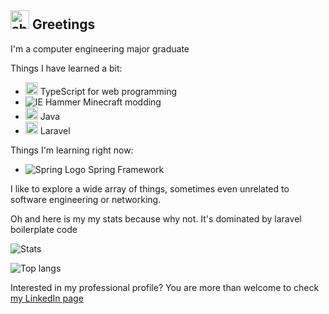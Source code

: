 ## <img src="https://cdn.discordapp.com/emojis/672791823156248576.gif?v=1" alt="shootingmind" width="30"/> Greetings

I'm a computer engineering major graduate 

Things I have learned a bit:

 - <img src="https://emojis.slackmojis.com/emojis/images/1479745458/1383/typescript.png?1479745458" witdh="20" height="20"/> TypeScript for web programming
 - ![IE Hammer](https://cdn.discordapp.com/emojis/456923527207976997.png?v=1) Minecraft modding
 - <img src="https://emojis.slackmojis.com/emojis/images/1450733280/232/java.png?1450733280" witdh="20" height="20"/> Java
 - <img src="https://emojis.slackmojis.com/emojis/images/1536564516/4640/laravel.png?1536564516" witdh="20" height="20"/> Laravel

Things I'm learning right now:

 - ![Spring Logo](https://spring.io/images/favicon-9d25009f65637a49ac8d91eb1cf7b75e.ico) Spring Framework

I like to explore a wide array of things, sometimes even unrelated to software engineering or networking.

Oh and here is my my stats because why not. It's dominated by laravel boilerplate code

![Stats](https://github-readme-stats.vercel.app/api?username=sayyidyofa&show_icons=true&theme=tokyonight)


![Top langs](https://github-readme-stats.vercel.app/api/top-langs/?username=sayyidyofa&layout=compact&theme=tokyonight)

Interested in my professional profile? You are more than welcome to check [my LinkedIn page](https://linkedin.com/in/sayyidyofa)
